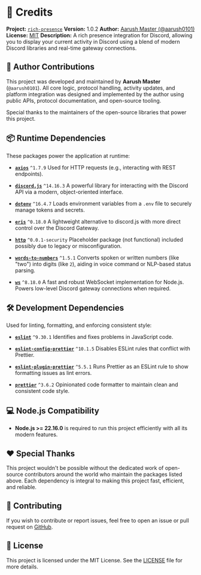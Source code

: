 # 📜 Credits

**Project:** [`rich-presence`](https://github.com/aarush0101/Rich-Presence)
**Version:** 1.0.2
**Author:** [Aarush Master (@aarush0101)](https://github.com/aarush0101)
**License:** [MIT](./LICENSE)
**Description:** A rich presence integration for Discord, allowing you to display your current activity in Discord using a blend of modern Discord libraries and real-time gateway connections.

## 🧠 Author Contributions

This project was developed and maintained by **Aarush Master** (`@aarush0101`).
All core logic, protocol handling, activity updates, and platform integration was designed and implemented by the author using public APIs, protocol documentation, and open-source tooling.

Special thanks to the maintainers of the open-source libraries that power this project.

## 📦 Runtime Dependencies

These packages power the application at runtime:

- **[`axios`](https://github.com/axios/axios)** `^1.7.9`
  Used for HTTP requests (e.g., interacting with REST endpoints).

- **[`discord.js`](https://github.com/discordjs/discord.js)** `^14.16.3`
  A powerful library for interacting with the Discord API via a modern, object-oriented interface.

- **[`dotenv`](https://github.com/motdotla/dotenv)** `^16.4.7`
  Loads environment variables from a `.env` file to securely manage tokens and secrets.

- **[`eris`](https://github.com/abalabahaha/eris)** `^0.18.0`
  A lightweight alternative to discord.js with more direct control over the Discord Gateway.

- **[`http`](https://www.npmjs.com/package/http)** `^0.0.1-security`
  Placeholder package (not functional) included possibly due to legacy or misconfiguration.

- **[`words-to-numbers`](https://github.com/akshat46/words-to-numbers)** `^1.5.1`
  Converts spoken or written numbers (like "two") into digits (like `2`), aiding in voice command or NLP-based status parsing.

- **[`ws`](https://github.com/websockets/ws)** `^8.18.0`
  A fast and robust WebSocket implementation for Node.js. Powers low-level Discord gateway connections when required.

## 🛠️ Development Dependencies

Used for linting, formatting, and enforcing consistent style:

- **[`eslint`](https://eslint.org/)** `^9.30.1`
  Identifies and fixes problems in JavaScript code.

- **[`eslint-config-prettier`](https://github.com/prettier/eslint-config-prettier)** `^10.1.5`
  Disables ESLint rules that conflict with Prettier.

- **[`eslint-plugin-prettier`](https://github.com/prettier/eslint-plugin-prettier)** `^5.5.1`
  Runs Prettier as an ESLint rule to show formatting issues as lint errors.

- **[`prettier`](https://prettier.io/)** `^3.6.2`
  Opinionated code formatter to maintain clean and consistent code style.

## 💻 Node.js Compatibility

- **Node.js >= 22.16.0** is required to run this project efficiently with all its modern features.

## ❤️ Special Thanks

This project wouldn't be possible without the dedicated work of open-source contributors around the world who maintain the packages listed above. Each dependency is integral to making this project fast, efficient, and reliable.

## 🤝 Contributing

If you wish to contribute or report issues, feel free to open an issue or pull request on [GitHub](https://github.com/aarush0101/Rich-Presence).

## 📄 License

This project is licensed under the MIT License. See the [LICENSE](./LICENSE) file for more details.
